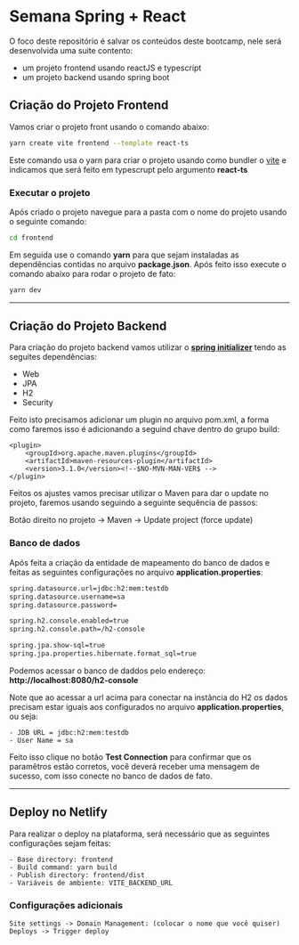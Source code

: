 # Semana Spring + React

O foco deste repositório é salvar os conteúdos deste bootcamp, nele será desenvolvida uma suite contento:

- um projeto frontend usando reactJS e typescript
- um projeto backend usando spring boot

## Criação do Projeto Frontend

Vamos criar o projeto front usando o comando abaixo:

```bash
yarn create vite frontend --template react-ts
```

Este comando usa o yarn para criar o projeto usando como bundler o [vite](https://dev.to/lixeletto/vite-js-o-build-tool-que-vai-facilitar-a-sua-vida-15ho) e indicamos que será feito em typescrupt pelo argumento **react-ts**

### Executar o projeto

Após criado o projeto navegue para a pasta com o nome do projeto usando o seguinte comando:

```bash
cd frontend
```

Em seguida use o comando **yarn** para que sejam instaladas as dependências contidas no arquivo **package.json**. Após feito isso execute o comando abaixo para rodar o projeto de fato:

```bash
yarn dev
```

---

## Criação do Projeto Backend

Para criação do projeto backend vamos utilizar o **[spring initializer](https://start.spring.io/)** tendo as seguites dependências:

- Web
- JPA
- H2
- Security

Feito isto precisamos adicionar um plugin no arquivo pom.xml, a forma como faremos isso é adicionando a seguind chave dentro do grupo build:

```text
<plugin>
    <groupId>org.apache.maven.plugins</groupId>
    <artifactId>maven-resources-plugin</artifactId>
    <version>3.1.0</version><!--$NO-MVN-MAN-VER$ -->
</plugin>
```

Feitos os ajustes vamos precisar utilizar o Maven para dar o update no projeto, faremos usando seguindo a seguinte sequência de passos:

Botão direito no projeto -> Maven -> Update project (force update)

### Banco de dados

Após feita a criação da entidade de mapeamento do banco de dados e feitas as seguintes configurações no arquivo **application.properties**:

```bash
spring.datasource.url=jdbc:h2:mem:testdb
spring.datasource.username=sa
spring.datasource.password=

spring.h2.console.enabled=true
spring.h2.console.path=/h2-console

spring.jpa.show-sql=true
spring.jpa.properties.hibernate.format_sql=true
```

Podemos acessar o banco de daddos pelo endereço: **http://localhost:8080/h2-console**

Note que ao acessar a url acima para conectar na instância do H2 os dados precisam estar iguais aos configurados no arquivo **application.properties**, ou seja:

```text
- JDB URL = jdbc:h2:mem:testdb
- User Name = sa
```

Feito isso clique no botão **Test Connection** para confirmar que os paramêtros estão corretos, você deverá receber uma mensagem de sucesso, com isso conecte no banco de dados de fato.

---

## Deploy no Netlify

Para realizar o deploy na plataforma, será necessário que as seguintes configurações sejam feitas:

```text
- Base directory: frontend
- Build command: yarn build
- Publish directory: frontend/dist
- Variáveis de ambiente: VITE_BACKEND_URL
```

### Configurações adicionais

```text
Site settings -> Domain Management: (colocar o nome que você quiser)
Deploys -> Trigger deploy
```
